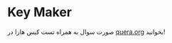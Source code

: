 # Key Maker

صورت سوال به همراه تست کیس هارا در [quera.org](https://quera.org/problemset/6314/) بخوانید!